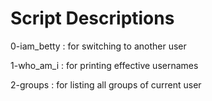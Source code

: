 # Script Descriptions

0-iam_betty
: for switching to another user

1-who_am_i
: for printing effective usernames

2-groups
: for listing all groups of current user
